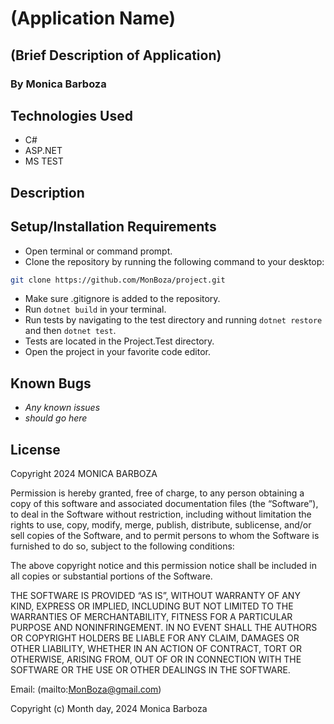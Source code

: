 # (Application Name)

## (Brief Description of Application)

### By Monica Barboza

## Technologies Used

* C#
* ASP.NET
* MS TEST

## Description

## Setup/Installation Requirements

* Open terminal or command prompt.
* Clone the repository by running the following command to your desktop:

```bash
git clone https://github.com/MonBoza/project.git
```

* Make sure .gitignore is added to the repository.
* Run `dotnet build` in your terminal.
* Run tests by navigating to the test directory and running `dotnet restore` and then `dotnet test`.
* Tests are located in the Project.Test directory.
* Open the project in your favorite code editor.

## Known Bugs

* _Any known issues_
* _should go here_

## License

Copyright 2024 MONICA BARBOZA

Permission is hereby granted, free of charge, to any person obtaining a copy of this software and associated documentation files (the “Software”), to deal in the Software without restriction, including without limitation the rights to use, copy, modify, merge, publish, distribute, sublicense, and/or sell copies of the Software, and to permit persons to whom the Software is furnished to do so, subject to the following conditions:

The above copyright notice and this permission notice shall be included in all copies or substantial portions of the Software.

THE SOFTWARE IS PROVIDED “AS IS”, WITHOUT WARRANTY OF ANY KIND, EXPRESS OR IMPLIED, INCLUDING BUT NOT LIMITED TO THE WARRANTIES OF MERCHANTABILITY, FITNESS FOR A PARTICULAR PURPOSE AND NONINFRINGEMENT. IN NO EVENT SHALL THE AUTHORS OR COPYRIGHT HOLDERS BE LIABLE FOR ANY CLAIM, DAMAGES OR OTHER LIABILITY, WHETHER IN AN ACTION OF CONTRACT, TORT OR OTHERWISE, ARISING FROM, OUT OF OR IN CONNECTION WITH THE SOFTWARE OR THE USE OR OTHER DEALINGS IN THE SOFTWARE.

Email: (mailto:<MonBoza@gmail.com>)

Copyright (c) Month day, 2024 Monica Barboza
